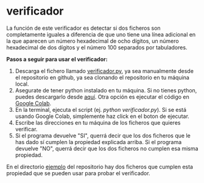 # verificador

La función de este verificador es detectar si dos ficheros son completamente iguales a diferencia de que uno tiene una línea adicional en la que aparecen un número hexadecimal de ocho dígitos, un número hexadecimal de dos dígitos y el número 100 separados por tabuladores.

**Pasos a seguir para usar el verificador:**

1. Descarga el fichero llamado [verificador.py](verificador.py), ya sea manualmente desde el repositorio en github, ya sea clonando el repositorio en tu máquina local.
2. Asegurate de tener python instalado en tu máquina. Si no tienes python, puedes descargarlo desde [aquí](https://www.python.org/downloads/). Otra opción es ejecutar el código en [Google Colab](https://colab.google).
3. En la terminal, ejecuta el script (ej. *python verificador.py*). Si se está usando Google Colab, simplemente haz click en el boton de ejecutar.
4. Escribe las direcciones en tu máquina de los ficheros que quieres verificar.
5. Si el programa devuelve "SI", querrá decir que los dos ficheros que le has dado sí cumplen la propiedad explicada arriba. Si el programa devuelve "NO", querrá decir que los dos ficheros no cumplen esa misma propiedad.

En el directorio [ejemplo](ejemplo) del repositorio hay dos ficheros que cumplen esta propiedad que se pueden usar para probar el verificador.
